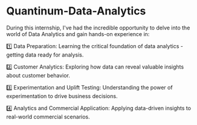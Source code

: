 # Quantinum-Data-Analytics

 During this internship, I've had the incredible opportunity to delve into the world of Data Analytics and gain hands-on experience in:

1️⃣ Data Preparation: Learning the critical foundation of data analytics - getting data ready for analysis.

2️⃣ Customer Analytics: Exploring how data can reveal valuable insights about customer behavior.

3️⃣ Experimentation and Uplift Testing: Understanding the power of experimentation to drive business decisions.

4️⃣ Analytics and Commercial Application: Applying data-driven insights to real-world commercial scenarios.
